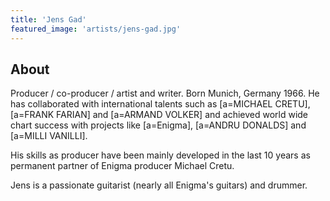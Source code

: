 ```yaml
---
title: 'Jens Gad'
featured_image: 'artists/jens-gad.jpg'
---
```


## About

Producer / co-producer / artist and writer. Born Munich, Germany 1966.
He has collaborated with international talents such as [a=MICHAEL CRETU],
[a=FRANK FARIAN] and [a=ARMAND VOLKER] and achieved world wide chart success
with projects like [a=Enigma], [a=ANDRU DONALDS] and [a=MILLI VANILLI].

His skills as producer have been mainly developed in the last 10 years as
permanent partner of Enigma producer Michael Cretu.

Jens is a passionate guitarist (nearly all Enigma's guitars) and drummer. 
